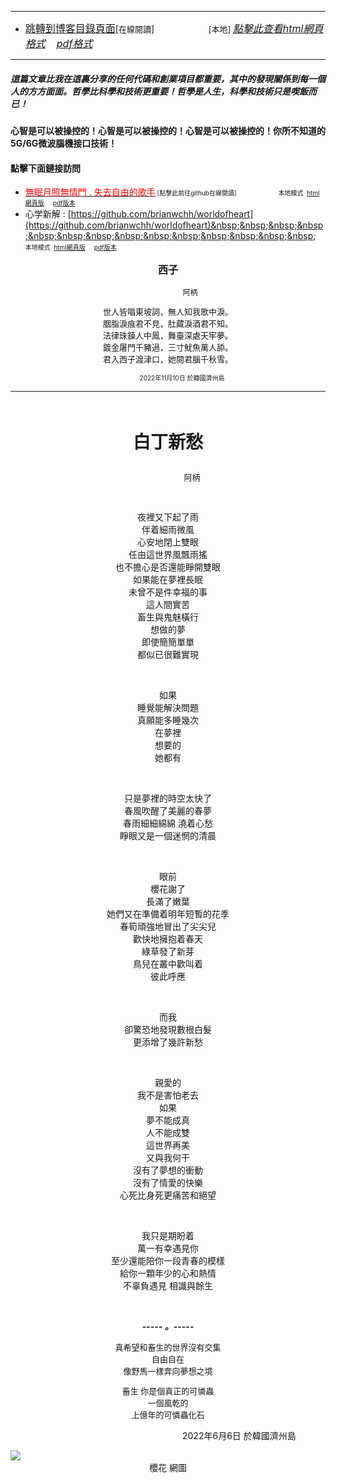 ****
- [<font size=3>跳轉到博客目錄頁面</font>](../../tableOfContent.md)[<font size=2>在線閱讀</font>]&nbsp;&nbsp; &nbsp; &nbsp; &nbsp; &nbsp; &nbsp; &nbsp; &nbsp; &nbsp;&nbsp; &nbsp;  <font size=2> [本地] </font><font size=3>[*_點擊此查看html網頁格式_*](../../tableOfContent.html)&nbsp; &nbsp; [*_pdf格式_*](../../tableOfContent.md.pdf)</font>
****

##### *_這篇文章比我在這裏分享的任何代碼和創業項目都重要，其中的發現關係到每一個人的方方面面。哲學比科學和技術更重要！哲學是人生，科學和技術只是喫飯而已！_*

#### 心智是可以被操控的！心智是可以被操控的！心智是可以被操控的！你所不知道的5G/6G微波腦機接口技術！ 

#### 點擊下面鏈接訪問
- [<font color=red>無眠月照無情門 . 失去自由的歌手</font>](https://github.com/brianwchh/worldofheart/blob/main/md_and_html/%E7%84%A1%E7%9C%A0%E6%9C%88%E7%85%A7%E7%84%A1%E6%83%85%E9%96%80.md)<font size=1> [點擊此前往github在線閱讀]</font> &nbsp;&nbsp;&nbsp;&nbsp;&nbsp;&nbsp;&nbsp;&nbsp;&nbsp;&nbsp;&nbsp;&nbsp;&nbsp;&nbsp;&nbsp; <font size=1>本地模式 &nbsp;[html網頁版](../../md_and_html/無眠月照無情門.html) &nbsp;&nbsp;&nbsp; [pdf版本](../../md_and_html/無眠月照無情門.md.pdf) </font>
- 心学新解 : [https://github.com/brianwchh/worldofheart](https://github.com/brianwchh/worldofheart)&nbsp;&nbsp;&nbsp;&nbsp;&nbsp;&nbsp;&nbsp;&nbsp;&nbsp;&nbsp;&nbsp;&nbsp;&nbsp;&nbsp;&nbsp; <font size=1>本地模式 &nbsp;[html網頁版](../../md_and_html/心學新解.html) &nbsp;&nbsp;&nbsp; [pdf版本](../../md_and_html/心學新解.md.pdf) </font>
<div align="center"> 

****<p align="center" style="font-size: 16px;">西子</p>****

<p align="center" style="font-size: 12px;">&nbsp;&nbsp;&nbsp;&nbsp;&nbsp;&nbsp;&nbsp;&nbsp;&nbsp;&nbsp;&nbsp;&nbsp;&nbsp;&nbsp;&nbsp;&nbsp;&nbsp;&nbsp;&nbsp;&nbsp; 阿柄</p>

<div style="font-size: 13px;" >

世人皆唱東坡詞，無人知我歌中淚。   
胭脂淚痕君不見，肚藏淚酒君不知。  
法律珠鍊人中鳳，舞臺深處天牢夢。  
鍍金屠門千豬過，三寸魷魚萬人舔。  
君入西子渡津口，她閱君腦千秋雪。  

</div>

<p style="font-size: 10px;"> &nbsp; &nbsp; &nbsp; &nbsp; &nbsp; &nbsp; &nbsp; &nbsp; 2022年11月10日 於韓國濟州島  </p>     

</div>

****

</br>

****<p align="center" style="font-size: 28px;">白丁新愁</p>****

<p align="center" style="font-size: small;">&nbsp;&nbsp;&nbsp;&nbsp;&nbsp;&nbsp;&nbsp;&nbsp;&nbsp;&nbsp;&nbsp;&nbsp;&nbsp;&nbsp;&nbsp;&nbsp;&nbsp;&nbsp;&nbsp;&nbsp; 阿柄</p>


</br>

<div align="center"> <!-- div_1-->

  <p align="center"> 
    
夜裡又下起了雨  
伴着細雨微風  
心安地閉上雙眼  
任由這世界風飄雨搖  
也不擔心是否還能睜開雙眼  
如果能在夢裡長眠  
未曾不是件幸福的事  
這人間實苦  
畜生與鬼魅橫行  
想做的夢  
即使簡簡單單  
都似已很難實現  

  </br>

如果    
睡覺能解決問題  
真願能多睡幾次  
在夢裡  
想要的  
她都有  

  </br>

只是夢裡的時空太快了  
春風吹醒了美麗的春夢  
春雨細細綿綿 澆着心愁  
睜眼又是一個迷惘的清晨  

  </br>

眼前  
櫻花謝了  
長滿了嫩葉  
她們又在準備着明年短暫的花季  
春筍頑強地冒出了尖尖兒  
歡快地擁抱着春天  
綠草發了新芽  
鳥兒在叢中歡叫着  
彼此呼應  

  </br>

而我  
卻驚恐地發現數根白髮  
更添增了幾許新愁  

  </br>

親愛的  
我不是害怕老去  
如果  
夢不能成真  
人不能成雙  
這世界再美  
又與我何干  
沒有了夢想的衝動  
沒有了情愛的快樂  
心死比身死更痛苦和絕望  

  </br>

我只是期盼着  
萬一有幸遇見你  
至少還能陪你一段青春的模樣  
給你一顆年少的心和熱情  
不辜負遇見 相識與餘生  


  </br>

  ***_-----&nbsp;。-----_***

  <font size=2>
  
真希望和畜生的世界沒有交集    
自由自在    
像野馬一樣奔向夢想之境  
  
畜生 你是個真正的可憐蟲  
一個風乾的  
上億年的可憐蟲化石  
   

  </font>

  </p>



  <p align="right"> 2022年6月6日 於韓國濟州島 &nbsp;&nbsp;&nbsp;&nbsp;&nbsp;&nbsp;&nbsp;&nbsp;&nbsp;&nbsp;&nbsp; </p>  
  
</div> <!-- end of div_1-->

  




<!-- image area, flex to make it center,it may not work for github, for html and pdf rendering only -->
<div align="center" style="page-break-inside: avoid; margin-top:1px; margin-bottom:1px;"> <!-- pictureWrapper_div add this only to make the bendan github understand -->
  <div class="ImageWrapperFlex" >
   <div class="FlexSide"  ></div>
   <image class="FlexImage"   src='./images/白丁新愁.jpg'/>
   <div class="FlexSide" ></div>
  </div>
  <p align="center" style="margin:0px;"> 櫻花 網圖 </p> 
</div> <!-- end pictureWrapper_div -->


</br>
</br>


<style>

.ImageWrapperFlex {
    display: flex; 
    flex-direction: row; 
    margin-top: 1px; 
    margin-bottom: 1px;

    width: 100% ;
}

.FlexSide {
    flex-basis: 0px ;
    flex:1;

}



/* large device screen 設置熒幕顯示圖片大小（電腦等大型屏幕）*/
@media only screen and (min-width: 600px) {

    .FlexImage {
        flex-basis: 600px ;
        flex:0;    
        height:auto; 
        max-width: 600px;
        min-width: 600px;
     
    }

}

 /* small device screen 設置熒幕顯示圖片大小（平板手機等屏幕）*/
@media only screen and (max-width: 600px) {
    
    .FlexImage {
        flex-basis: 600px ;
        flex:1;
        height:auto; 
     
    }

}

/* style for print !important 設置打印圖片大小*/
@media print {

    .FlexImage {
        flex-basis: 500px ;
        flex:0;    
        height:auto; 
        max-width: 500px;
        min-width: 500px;
     
    }
}


</style>


